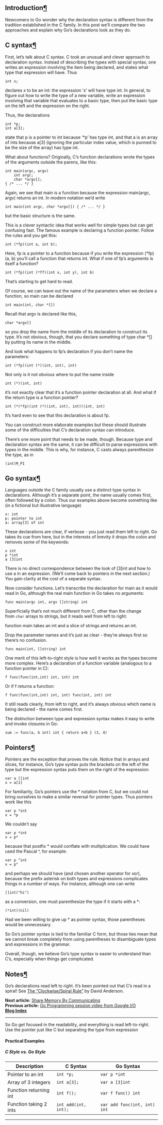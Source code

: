 ## Introduction[¶](https://go.dev/blog/declaration-syntax#introduction)

Newcomers to Go wonder why the declaration syntax is different from the tradition established in the C family. In this post we’ll compare the two approaches and explain why Go’s declarations look as they do.

## C syntax[¶](https://go.dev/blog/declaration-syntax#c-syntax)

First, let’s talk about C syntax. C took an unusual and clever approach to declaration syntax. Instead of describing the types with special syntax, one writes an expression involving the item being declared, and states what type that expression will have. Thus

```
int x;
```

declares x to be an int: the expression ‘x’ will have type int. In general, to figure out how to write the type of a new variable, write an expression involving that variable that evaluates to a basic type, then put the basic type on the left and the expression on the right.

Thus, the declarations

```
int *p;
int a[3];
```

state that p is a pointer to int because ‘*p’ has type int, and that a is an array of ints because a[3] (ignoring the particular index value, which is punned to be the size of the array) has type int.

What about functions? Originally, C’s function declarations wrote the types of the arguments outside the parens, like this:

```
int main(argc, argv)
    int argc;
    char *argv[];
{ /* ... */ }
```

Again, we see that main is a function because the expression main(argc, argv) returns an int. In modern notation we’d write

```
int main(int argc, char *argv[]) { /* ... */ }
```

but the basic structure is the same.

This is a clever syntactic idea that works well for simple types but can get confusing fast. The famous example is declaring a function pointer. Follow the rules and you get this:

```
int (*fp)(int a, int b);
```

Here, fp is a pointer to a function because if you write the expression (*fp)(a, b) you’ll call a function that returns int. What if one of fp’s arguments is itself a function?

```
int (*fp)(int (*ff)(int x, int y), int b)
```

That’s starting to get hard to read.

Of course, we can leave out the name of the parameters when we declare a function, so main can be declared

```
int main(int, char *[])
```

Recall that argv is declared like this,

```
char *argv[]
```

so you drop the name from the middle of its declaration to construct its type. It’s not obvious, though, that you declare something of type char *[] by putting its name in the middle.

And look what happens to fp’s declaration if you don’t name the parameters:

```
int (*fp)(int (*)(int, int), int)
```

Not only is it not obvious where to put the name inside

```
int (*)(int, int)
```

it’s not exactly clear that it’s a function pointer declaration at all. And what if the return type is a function pointer?

```
int (*(*fp)(int (*)(int, int), int))(int, int)
```

It’s hard even to see that this declaration is about fp.

You can construct more elaborate examples but these should illustrate some of the difficulties that C’s declaration syntax can introduce.

There’s one more point that needs to be made, though. Because type and declaration syntax are the same, it can be difficult to parse expressions with types in the middle. This is why, for instance, C casts always parenthesize the type, as in

```
(int)M_PI
```

## Go syntax[¶](https://go.dev/blog/declaration-syntax#go-syntax)

Languages outside the C family usually use a distinct type syntax in declarations. Although it’s a separate point, the name usually comes first, often followed by a colon. Thus our examples above become something like (in a fictional but illustrative language)

```
x: int
p: pointer to int
a: array[3] of int
```

These declarations are clear, if verbose - you just read them left to right. Go takes its cue from here, but in the interests of brevity it drops the colon and removes some of the keywords:

```
x int
p *int
a [3]int
```

There is no direct correspondence between the look of [3]int and how to use a in an expression. (We’ll come back to pointers in the next section.) You gain clarity at the cost of a separate syntax.

Now consider functions. Let’s transcribe the declaration for main as it would read in Go, although the real main function in Go takes no arguments:

```
func main(argc int, argv []string) int
```

Superficially that’s not much different from C, other than the change from `char` arrays to strings, but it reads well from left to right:

function main takes an int and a slice of strings and returns an int.

Drop the parameter names and it’s just as clear - they’re always first so there’s no confusion.

```
func main(int, []string) int
```

One merit of this left-to-right style is how well it works as the types become more complex. Here’s a declaration of a function variable (analogous to a function pointer in C):

```
f func(func(int,int) int, int) int
```

Or if f returns a function:

```
f func(func(int,int) int, int) func(int, int) int
```

It still reads clearly, from left to right, and it’s always obvious which name is being declared - the name comes first.

The distinction between type and expression syntax makes it easy to write and invoke closures in Go:

```
sum := func(a, b int) int { return a+b } (3, 4)
```

## Pointers[¶](https://go.dev/blog/declaration-syntax#pointers)

Pointers are the exception that proves the rule. Notice that in arrays and slices, for instance, Go’s type syntax puts the brackets on the left of the type but the expression syntax puts them on the right of the expression:

```
var a []int
x = a[1]
```

For familiarity, Go’s pointers use the * notation from C, but we could not bring ourselves to make a similar reversal for pointer types. Thus pointers work like this

```
var p *int
x = *p
```

We couldn’t say

```
var p *int
x = p*
```

because that postfix * would conflate with multiplication. We could have used the Pascal ^, for example:

```
var p ^int
x = p^
```

and perhaps we should have (and chosen another operator for xor), because the prefix asterisk on both types and expressions complicates things in a number of ways. For instance, although one can write

```
[]int("hi")
```

as a conversion, one must parenthesize the type if it starts with a *:

```
(*int)(nil)
```

Had we been willing to give up * as pointer syntax, those parentheses would be unnecessary.

So Go’s pointer syntax is tied to the familiar C form, but those ties mean that we cannot break completely from using parentheses to disambiguate types and expressions in the grammar.

Overall, though, we believe Go’s type syntax is easier to understand than C’s, especially when things get complicated.

## Notes[¶](https://go.dev/blog/declaration-syntax#notes)

Go’s declarations read left to right. It’s been pointed out that C’s read in a spiral! See [The “Clockwise/Spiral Rule”](http://c-faq.com/decl/spiral.anderson.html) by David Anderson.

**Next article:** [Share Memory By Communicating](https://go.dev/blog/codelab-share)  
**Previous article:** [Go Programming session video from Google I/O](https://go.dev/blog/io2010)  
**[Blog Index](https://go.dev/blog/all)**


------
So Go get focused in the readability, and everything is read left-to-right. Use the pointer just like C but separating the type from expression
#### **Practical Examples**

##### **C Style vs. Go Style**

|Description|C Syntax|Go Syntax|
|---|---|---|
|Pointer to an int|`int *p;`|`var p *int`|
|Array of 3 integers|`int a[3];`|`var a [3]int`|
|Function returning int|`int f();`|`var f func() int`|
|Function taking 2 ints|`int add(int, int);`|`var add func(int, int) int`|

---